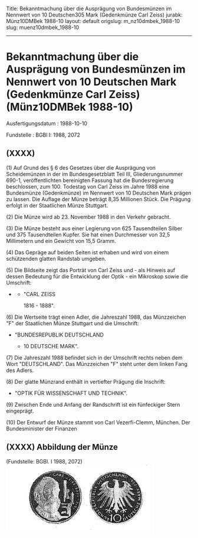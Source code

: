 Title: Bekanntmachung über die Ausprägung von Bundesmünzen im Nennwert von 10 Deutschen305
  Mark (Gedenkmünze Carl Zeiss)
jurabk: Münz10DMBek 1988-10
layout: default
origslug: m_nz10dmbek_1988-10
slug: muenz10dmbek_1988-10

---

# Bekanntmachung über die Ausprägung von Bundesmünzen im Nennwert von 10 Deutschen Mark (Gedenkmünze Carl Zeiss) (Münz10DMBek 1988-10)

Ausfertigungsdatum
:   1988-10-10

Fundstelle
:   BGBl I: 1988, 2072



## (XXXX)

(1) Auf Grund des § 6 des Gesetzes über die Ausprägung von
Scheidemünzen in der im Bundesgesetzblatt Teil III, Gliederungsnummer
690-1, veröffentlichten bereinigten Fassung hat die Bundesregierung
beschlossen, zum 100. Todestag von Carl Zeiss im Jahre 1988 eine
Bundesmünze (Gedenkmünze) im Nennwert von 10 Deutschen Mark prägen zu
lassen. Die Auflage der Münze beträgt 8,35 Millionen Stück. Die
Prägung erfolgt in der Staatlichen Münze Stuttgart.

(2) Die Münze wird ab 23. November 1988 in den Verkehr gebracht.

(3) Die Münze besteht aus einer Legierung von 625 Tausendteilen Silber
und 375 Tausendteilen Kupfer. Sie hat einen Durchmesser von 32,5
Millimetern und ein Gewicht von 15,5 Gramm.

(4) Das Gepräge auf beiden Seiten ist erhaben und wird von einem
schützenden glatten Randstab umgeben.

(5) Die Bildseite zeigt das Porträt von Carl Zeiss und - als Hinweis
auf dessen Bedeutung für die Entwicklung der Optik - ein Mikroskop
sowie die Umschrift:

*
    *   "CARL ZEISS

        1816 - 1888".







(6) Die Wertseite trägt einen Adler, die Jahreszahl 1988, das
Münzzeichen "F" der Staatlichen Münze Stuttgart und die Umschrift:

*   "BUNDESREPUBLIK DEUTSCHLAND

    *   10 DEUTSCHE MARK".







(7) Die Jahreszahl 1988 befindet sich in der Umschrift rechts neben
dem Wort "DEUTSCHLAND". Das Münzzeichen "F" steht unter dem linken
Fang des Adlers.

(8) Der glatte Münzrand enthält in vertiefter Prägung die Inschrift:

*   "OPTIK FÜR WISSENSCHAFT UND TECHNIK".




(9) Zwischen Ende und Anfang der Randschrift ist ein fünfeckiger Stern
eingeprägt.

(10) Der Entwurf der Münze stammt von Carl Vezerfi-Clemm, München.
Der Bundesminister der Finanzen


## (XXXX) Abbildung der Münze

(Fundstelle: BGBl. I 1988, 2072)
![bgbl1_1988_j2072_0010.jpg](bgbl1_1988_j2072_0010.jpg)
